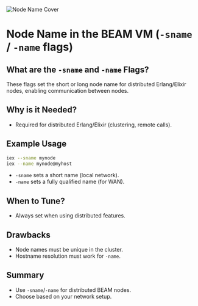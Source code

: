 ![Node Name Cover](https://images.unsplash.com/photo-1465101046530-73398c7f28ca?auto=format&fit=crop&w=1000&q=80)

# Node Name in the BEAM VM (`-sname` / `-name` flags)

## What are the `-sname` and `-name` Flags?
These flags set the short or long node name for distributed Erlang/Elixir nodes, enabling communication between nodes.

## Why is it Needed?
- Required for distributed Erlang/Elixir (clustering, remote calls).

## Example Usage
```sh
iex --sname mynode
iex --name mynode@myhost
```
- `-sname` sets a short name (local network).
- `-name` sets a fully qualified name (for WAN).

## When to Tune?
- Always set when using distributed features.

## Drawbacks
- Node names must be unique in the cluster.
- Hostname resolution must work for `-name`.

## Summary
- Use `-sname`/`-name` for distributed BEAM nodes.
- Choose based on your network setup.

